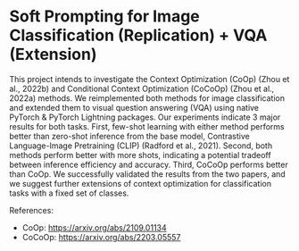 # Soft Prompting for Image Classification (Replication) + VQA (Extension)

This project intends to investigate the Context Optimization (CoOp) (Zhou et al., 2022b) and Conditional Context Optimization (CoCoOp) (Zhou et al., 2022a) methods. We reimplemented both methods for image classification and extended them to visual question answering (VQA) using native PyTorch & PyTorch Lightning packages. Our experiments indicate 3 major results for both tasks. First, few-shot learning with either method performs better than zero-shot inference from the base model, Contrastive Language-Image Pretraining (CLIP) (Radford et al., 2021). Second, both methods perform better with more shots, indicating a potential tradeoff between inference efficiency and accuracy. Third, CoCoOp performs better than CoOp. We successfully validated the results from the two papers, and we suggest further extensions of context optimization for classification tasks with a fixed set of classes.

References:
- CoOp: https://arxiv.org/abs/2109.01134
- CoCoOp: https://arxiv.org/abs/2203.05557
